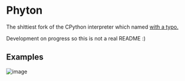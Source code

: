 # Phyton

The shittiest fork of the CPython interpreter which named [with a typo.](https://www.itspython.com/)

Development on progress so this is not a real README :)

## Examples
![image](https://user-images.githubusercontent.com/20268300/151777968-51d4060e-e2f3-4995-93c9-4978457cd021.png)
